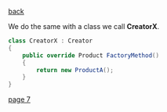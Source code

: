 [back](./page05.md)



We do the same with a class we call **CreatorX**.

```csharp
class CreatorX : Creator
{
    public override Product FactoryMethod()
    {
        return new ProductA();
    }
}

```

[page 7](./page07.md)



